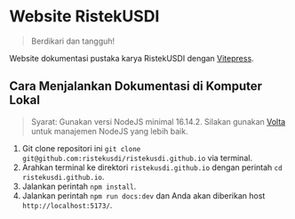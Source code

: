# Website RistekUSDI

> Berdikari dan tangguh!

Website dokumentasi pustaka karya RistekUSDI dengan [Vitepress](https://vitepress.vuejs.org/).

## Cara Menjalankan Dokumentasi di Komputer Lokal

> Syarat: Gunakan versi NodeJS minimal 16.14.2. Silakan gunakan [Volta](https://volta.sh/) untuk manajemen NodeJS yang lebih baik.

1. Git clone repositori ini `git clone git@github.com:ristekusdi/ristekusdi.github.io` via terminal.
2. Arahkan terminal ke direktori `ristekusdi.github.io` dengan perintah `cd ristekusdi.github.io`.
3. Jalankan perintah `npm install`.
4. Jalankan perintah `npm run docs:dev` dan Anda akan diberikan host `http://localhost:5173/`.